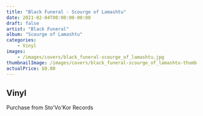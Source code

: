 ```yaml
---
title: "Black Funeral - Scourge of Lamashtu"
date: 2021-02-04T00:00:00-00:00
draft: false
artist: "Black Funeral"
album: "Scourge of Lamashtu"
categories:
    - Vinyl
images:
    - /images/covers/black_funeral-scourge_of_lamashtu.jpg
thumbnailImage: /images/covers/black_funeral-scourge_of_lamashtu-thumb.jpg
actualPrice: $0.00
---
```


## Vinyl
Purchase from Sto'Vo'Kor Records
